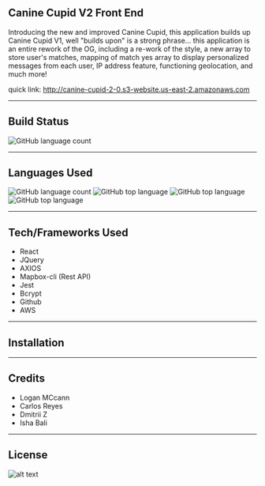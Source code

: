 ## Canine Cupid V2 Front End
Introducing the new and improved Canine Cupid, this application builds up Canine Cupid V1, well "builds upon" is a strong phrase... this application is an entire rework of the OG, including a re-work of the style, a new array to store user's matches, mapping of match yes array to display personalized messages from each user, IP address feature, functioning geolocation, and much more!

quick link: http://canine-cupid-2-0.s3-website.us-east-2.amazonaws.com

---

## Build Status
![GitHub language count](https://img.shields.io/badge/build-passing-brightgreen)

---

## Languages Used
![GitHub language count](https://img.shields.io/github/languages/count/lrmccann/Canine-Cupid-V2-Fe?color=lime%20green%20&style=plastic)       ![GitHub top language](https://img.shields.io/github/languages/top/lrmccann/CANINE-CUPID-V2-Fe?color=yellow&style=plastic)       ![GitHub top language](https://img.shields.io/badge/CSS-16.1%25-purple)       ![GitHub top language](https://img.shields.io/badge/HTML-2.5%25-red)

--- 

## Tech/Frameworks Used
- React
- JQuery
- AXIOS
- Mapbox-cli (Rest API)
- Jest
- Bcrypt
- Github
- AWS

---

## Installation

---

## Credits
- Logan MCcann
- Carlos Reyes
- Dmitrii Z
- Isha Bali
---

## License



![alt text](https://photos.app.goo.gl/P2Atn7yqJqVMtAgm9)

